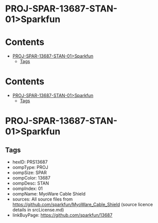 
PROJ-SPAR-13687-STAN-01>Sparkfun
================================

Contents
========

* [PROJ-SPAR-13687-STAN-01>Sparkfun](#proj-spar-13687-stan-01sparkfun)
	* [Tags](#tags)

Contents
========

* [PROJ-SPAR-13687-STAN-01>Sparkfun](#proj-spar-13687-stan-01sparkfun)
	* [Tags](#tags)

# PROJ-SPAR-13687-STAN-01>Sparkfun

## Tags

- hexID: PRS13687
- oompType: PROJ
- oompSize: SPAR
- oompColor: 13687
- oompDesc: STAN
- oompIndex: 01
- oompName: MyoWare Cable Shield
- sources: All source files from https://github.com/sparkfun/MyoWare_Cable_Shield (source licence details in srcLicense.md)
- linkBuyPage: https://github.com/sparkfun/13687
